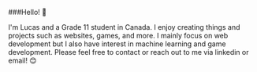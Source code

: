 ###Hello! 👋



I'm Lucas and a Grade 11 student in Canada. I enjoy creating things and projects such as websites, games, and more. I mainly focus on web development but I also have interest in machine learning and game development. Please feel free to contact or reach out to me via linkedin or email! 😊
